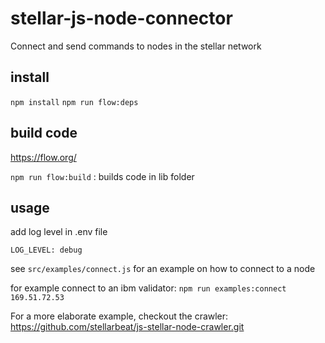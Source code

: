 # stellar-js-node-connector

Connect and send commands to nodes in the stellar network

## install
`npm install`
`npm run flow:deps`

## build code
https://flow.org/

`npm run flow:build` : builds code in lib folder

## usage

add log level in .env file 

`LOG_LEVEL: debug`

see `src/examples/connect.js` for an example on how to connect to a node

for example connect to an ibm validator: `npm run examples:connect 169.51.72.53`

For a more elaborate example, checkout the crawler: https://github.com/stellarbeat/js-stellar-node-crawler.git
